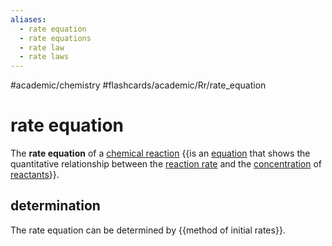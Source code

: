 ```yaml
---
aliases:
  - rate equation
  - rate equations
  - rate law
  - rate laws
---
```


#academic/chemistry #flashcards/academic/Rr/rate_equation

# rate equation

The __rate equation__ of a [chemical reaction](chemical%20reaction.md) {{is an [equation](equation.md) that shows the quantitative relationship between the [reaction rate](reaction%20rate.md) and the [concentration](concentration.md) of [reactants](reagent.md)}}. <!--SR:!2023-05-31,17,250-->

## determination

The rate equation can be determined by {{method of initial rates}}. <!--SR:!2023-05-21,17,290-->

